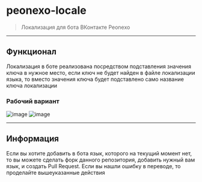 # peonexo-locale

> Локализация для бота ВКонтакте Peonexo

---

## Функционал

Локализация в боте реализована посредством подставления значения ключа в нужное место, если ключ не будет найден в файле локализации языка, то вместо значения ключа будет подставлено само название ключа локализации

### Рабочий вариант

![image](https://user-images.githubusercontent.com/102430482/230927474-2921d863-340a-4c51-b37b-e56f3b709f98.png)
![image](https://user-images.githubusercontent.com/102430482/230928038-0830ad5d-711a-4d8e-b950-3a56ced258da.png)

---

## Информация

Если вы хотите добавить в бота язык, которого на текущий момент нет, то вы можете сделать форк данного репозитория, добавить нужный вам язык, и создать Pull Request. Если вы нашли ошибку в переводе, то проделайте вышеуказанные действия
